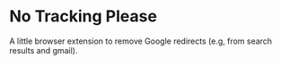 # No Tracking Please 

A little browser extension to remove Google redirects (e.g, from search results and gmail). 
